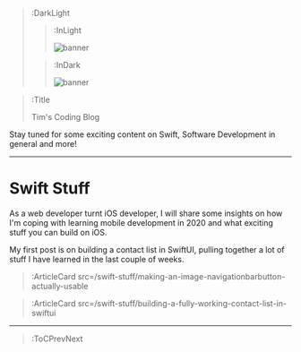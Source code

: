 > :DarkLight
> > :InLight
> >
> > ![banner](/img/cb-banner.svg)
>
> > :InDark
> >
> > ![banner](/img/cb-banner-dark.svg)

> :Title
>
> Tim's Coding Blog

Stay tuned for some exciting content on Swift, Software Development in general and more!

---
# Swift Stuff
As a web developer turnt iOS developer, I will share some insights on how I'm coping with learning mobile development in 2020 and what exciting stuff you can build on iOS.

My first post is on building a contact list in SwiftUI, pulling together a lot of stuff I have learned in the last couple of weeks.

> :ArticleCard src=/swift-stuff/making-an-image-navigationbarbutton-actually-usable

> :ArticleCard src=/swift-stuff/building-a-fully-working-contact-list-in-swiftui

---


> :ToCPrevNext
